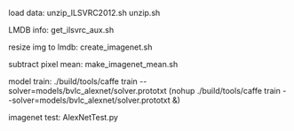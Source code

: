load data:				unzip_ILSVRC2012.sh
						unzip.sh
			
LMDB info:				get_ilsvrc_aux.sh

resize img to lmdb:		create_imagenet.sh

subtract pixel mean:	make_imagenet_mean.sh
			
model train:			./build/tools/caffe train --solver=models/bvlc_alexnet/solver.prototxt
						(nohup ./build/tools/caffe train --solver=models/bvlc_alexnet/solver.prototxt &)
						
imagenet test:          AlexNetTest.py
				

